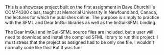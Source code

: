 This is a showcase project built on the first assignment in Dave Churchill's COMP4300 class, taught at Memorial University in Newfoundland, Canada, the lectures for which he publishes online.
The purpose is simply to practice with the SFML and Dear ImGui libraries as well as the ImGui-SFML binding.

The Dear ImGui and ImGui-SFML source files are included, but a user will need to download and install the compiled SFML library to run this project.
I must stress that the project as assigned had to be only one file. I wouldn't normally code like this! But it was fun!
